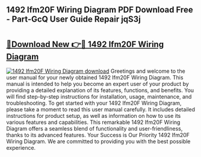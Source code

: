 ## 1492 Ifm20F Wiring Diagram PDF Download Free - Part-GcQ User Guide Repair jqS3j

# <h2><a href="http://dfl6lfp.blite.top/?on=1492+Ifm20F+Wiring+Diagram">🔗Download New 👉🔴 1492 Ifm20F Wiring Diagram</a></h2>

[![1492 Ifm20F Wiring Diagram download](https://i.imgur.com/lujVjoI.png)](http://dfl6lfp.blite.top/?on=1492+Ifm20F+Wiring+Diagram)
Greetings and welcome to the user manual for your newly obtained 1492 Ifm20F Wiring Diagram. This manual is intended to help you become an expert user of your product by providing a detailed explanation of its features, functions, and benefits. You will find step-by-step instructions for installation, usage, maintenance, and troubleshooting. To get started with your 1492 Ifm20F Wiring Diagram, please take a moment to read this user manual carefully. It includes detailed instructions for product setup, as well as information on how to use its various features and capabilities. This remarkable 1492 Ifm20F Wiring Diagram offers a seamless blend of functionality and user-friendliness, thanks to its advanced features. Your Success is Our Priority 1492 Ifm20F Wiring Diagram. We are committed to providing you with the best possible experience.
